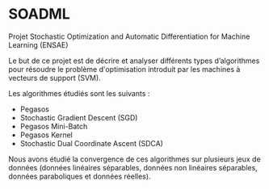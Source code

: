# SOADML
Projet Stochastic Optimization and Automatic Differentiation for Machine Learning (ENSAE)


Le but de ce projet est de décrire et analyser différents types d’algorithmes pour résoudre le problème d'optimisation introduit par les machines à vecteurs de support (SVM).

Les algorithmes étudiés sont les suivants : 
  - Pegasos 
  - Stochastic Gradient Descent (SGD)
  - Pegasos Mini-Batch
  - Pegasos Kernel
  - Stochastic Dual Coordinate Ascent (SDCA)
  
Nous avons étudié la convergence de ces algorithmes sur plusieurs jeux de données (données linéaires séparables, données non linéaires séparables, données paraboliques et données réelles).




